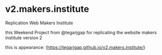 # v2.makers.institute
Replication Web Makers Institute

this Weekend Project from @tegarjgap for replicating the website makers institute version 2

this is appearance:
(https://tegarjgap.github.io/v2.makers.institute/)
